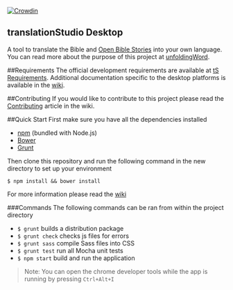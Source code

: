 [![Crowdin](https://d322cqt584bo4o.cloudfront.net/translation-studio/localized.png)](https://crowdin.com/project/translation-studio)

translationStudio Desktop
--

A tool to translate the Bible and [Open Bible Stories](http://distantshores.org/openbiblestories) into your own language. You can read more about the purpose of this project at [unfoldingWord](https://unfoldingword.org/apps/#tS).

##Requirements
The official development requirements are available at [tS Requirements](https://github.com/unfoldingWord-dev/ts-requirements).
Additional documentation specific to the desktop platforms is available in the [wiki](https://github.com/unfoldingWord-dev/ts-desktop/wiki).

##Contributing
If you would like to contribute to this project please read the [Contributing](https://github.com/unfoldingWord-dev/ts-desktop/wiki/Contributing) article in the wiki.

##Quick Start
First make sure you have all the dependencies installed
* [npm](http://nodejs.org/) (bundled with Node.js)
* [Bower](http://bower.io/)
* [Grunt](http://gruntjs.com/)

Then clone this repository and run the following command in the new directory to set up your environment

    $ npm install && bower install

For more information please read the [wiki](https://github.com/unfoldingWord-dev/ts-desktop/wiki)

###Commands
The following commands can be ran from within the project directory

* `$ grunt` builds a distribution package
* `$ grunt check` checks js files for errors
* `$ grunt sass` compile Sass files into CSS
* `$ grunt test` run all Mocha unit tests
* `$ npm start` build and run the application

> Note: You can open the chrome developer tools while the app is running by pressing `Ctrl+Alt+I`
